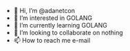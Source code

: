 - 👋 Hi, I’m @adanetcon
- 👀 I’m interested in GOLANG
- 🌱 I’m currently learning GOLANG
- 💞️ I’m looking to collaborate on nothing
- 📫 How to reach me e-mail

<!---
adanetcon/adanetcon is a ✨ special ✨ repository because its `README.md` (this file) appears on your GitHub profile.
You can click the Preview link to take a look at your changes.
--->
